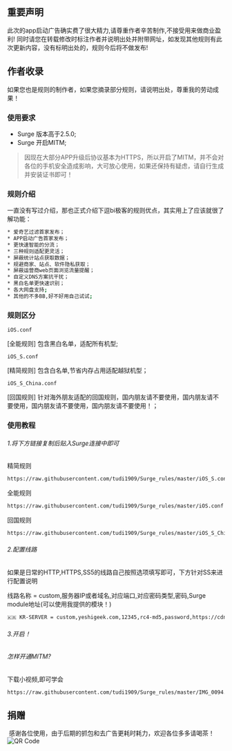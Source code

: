## 重要声明
此次的app启动广告确实费了很大精力,请尊重作者辛苦制作,不接受用来做商业盈利!
同时请您在转载修改时标注作者并说明出处并附带网址，如发现其他规则有此次更新内容，没有标明出处的，规则今后将不做发布!

## 作者收录
如果您也是规则的制作者，如果您摘录部分规则，请说明出处，尊重我的劳动成果！

### 使用要求

 - Surge 版本高于2.5.0;
 - Surge 开启MITM;
> 因现在大部分APP升级后协议基本为HTTPS，所以开启了MITM，并不会对各位的手机安全造成影响，大可放心使用，如果还保持有疑虑，请自行生成并安装证书即可！

### 规则介绍

一直没有写过介绍，那也正式介绍下逗bi极客的规则优点，其实用上了应该就很了解功能：

```sh
* 爱奇艺过滤首家发布；
* APP启动广告首家发布；
* 更快速智能的分流；
* 三种规则适配更灵活；
* 屏蔽统计站点获取数据；
* 规避商家、站点、软件隐私获取；
* 屏蔽运营商web页面浏览流量提醒；
* 自定义DNS方案抗干扰；
* 黑白名单更快速识别；
* 各大网盘支持;
* 其他的不多BB,好不好用自己试试;
```

### 规则区分

`iOS.conf`

[全能规则]
包含黑白名单，适配所有机型;

`iOS_S.conf`

[精简规则]
包含白名单,节省内存占用适配越狱机型；

`iOS_S_China.conf`

[回国规则]
针对海外朋友适配的回国规则，国内朋友请不要使用，国内朋友请不要使用，国内朋友请不要使用，国内朋友请不要使用！；


### 使用教程

###### 1.将下方链接复制后贴入Surge连接中即可

精简规则
```sh
https://raw.githubusercontent.com/tudi1909/Surge_rules/master/iOS_S.conf
```


全能规则
```sh
https://raw.githubusercontent.com/tudi1909/Surge_rules/master/iOS.conf
```

回国规则
```sh
https://raw.githubusercontent.com/tudi1909/Surge_rules/master/iOS_S_China.conf
```

###### 2.配置线路

如果是日常的HTTP,HTTPS,SS5的线路自己按照选项填写即可，下方针对SS来进行配置说明

线路名称 = custom,服务器IP或者域名,对应端口,对应密码类型,密码,Surge module地址(可以使用我提供的模块！)
```sh
🇰🇷 KR-SERVER = custom,yeshigeek.com,12345,rc4-md5,password,https://cdn.qingjie.me:443/surge/ss.module
```

###### 3.开启！

###### 怎样开通MITM?
下载小视频,即可学会
```sh
https://raw.githubusercontent.com/tudi1909/Surge_rules/master/IMG_0094.MP4
```

## 捐赠
  感谢各位使用，由于后期的抓包和去广告更耗时耗力，欢迎各位多多请喝茶！
![QR Code](https://raw.githubusercontent.com/tudi1909/Surge_rules/master/q.png)
